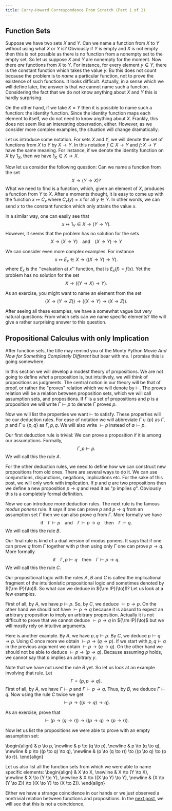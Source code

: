 ```yaml
---
title: Curry-Howard Correspondence From Scratch (Part 1 of 2)
---
```


## Function Sets

Suppose we have two sets $X$ and $Y$. Can we name a function from $X$ to $Y$ without
using what $X$ or $Y$ is? Obviously if $Y$ is empty and $X$ is not empty then this is not possible
as there is no function from a nonempty set to the empty set. So let us suppose $X$ and $Y$ are nonempty
for the moment. Now there *are* functions from $X$ to $Y$. For instance, for every element $y\in Y$,
there is the constant function which takes the value $y$. Bu this does not count because the problem is to *name* a
particular function, not to prove the existence of such functions. It looks difficult. Actually, in a sense
which we will define later, the answer is that we cannot name such a function. Considering the fact that we do not
know anything about $X$  and $Y$ this is hardly surprising.

On the other hand, if we take $X=Y$ then it is possible to name such a function: the identity function. Since
the identity function maps each element to itself, we do not need to know anything about $X$. Frankly, this
does not seem like an interesting observation, either. However, as we consider more complex examples, the situation will
change dramatically.

Let us introduce some notation. For sets $X$ and $Y$, we will denote the set of functions from $X$ to $Y$
by $X\to Y$. In this notation $f \in X\to Y$ and $f \colon X \to Y$ have the same meaning. For instance,
if we denote the identity function on $X$ by $1_X$, then we have $1_X \in X\to X$.

Now let us consider the following question: Can we name a function from the set
$$
  X \to (Y \to X) ?
$$
What we need to find is a function, which, given an element of $X$, produces a function from $Y$ to $X$. After
a moments thought, it is easy to come up with the function $x\mapsto C_x$ where $C_x(y)=x$ for all $y\in Y$. In
other words, we can send $x$ to the constant function which only attains the value $x$.

In a similar way, one can easily see that
$$
  x\mapsto 1_Y \in X \to (Y \to Y).
$$
However, it seems that the problem has no solution for the sets
$$
  X \to (X \to Y) \;\;\;\text{ and }\;\;\; (X \to Y) \to Y
$$

We can consider even more complex examples. For instance
$$
  x\mapsto E_x \in X \to ((X \to Y ) \to Y).
$$
where $E_x$ is the ''evaluation at $x$'' function, that is $E_x(f) = f(x)$.
Yet the problem has no solution for the set
$$
  X \to ((Y \to X) \to Y).
$$

As an exercise, you might want to name an element from the set
$$
  (X \to (Y \to Z)) \to ((X \to Y) \to (X \to Z)).
$$

After seeing all these examples, we have a somewhat vague but very natural questions:
From which sets can we name specific elements? We will give a rather surprising answer to this question.

## Propositional Calculus with only Implication
After function sets, the title may remind you of the Monty Python Movie *And Now for Something Completely Different*
but bear with me. I promise this is going somewhere.

In this section we will develop a modest theory of propositions. We are not going to define *what* a proposition is,
but intuitively, we will think of propositions as judgments. The central notion in our theory will be that of proof,
or rather the "proves" relation which we will denote by $\vdash$. The proves relation will be a relation
between proposition sets, which we will call assumption sets, and propositions. If $\Gamma$ is a set of
propositions and $p$ is a proposition we will write $\Gamma\vdash p$ to denote $\Gamma$ proves $p$.

Now we will list the properties we want $\vdash$ to satisfy. These properties will be our deduction rules. For
ease of notation we will abbreviate $\Gamma\cup\{p\}$ as  $\Gamma,p$ and $\Gamma\cup\{p,q\}$ as $\Gamma,p,q$.
We will also write $\vdash p$ instead of $\emptyset\vdash p$.

Our first deduction rule is trivial: We can prove a proposition if it is among our assumptions. Formally,
$$
  \Gamma, p\vdash p.
$$
We will call this the rule $A$.

For the other deduction rules, we need to define how we can construct new propositions from old ones. There are
several ways to do it. We can use conjunctions, disjunctions, negations, implications etc. For the sake of this post, we
will only work with implication. If $p$ and $q$ are two propositions then we define a new proposition $p\to q$
and read it as "$p$ implies $q$". Obviously this is a completely formal definition.

Now we can introduce more deduction rules. The next rule is the famous *modus ponens* rule. It says
if one can prove $p$ and $p\to q$ from an assumption set $\Gamma$ then we can also prove $q$ from $\Gamma$.
More formally we have
$$
  \text{if }\;\;\;\Gamma\vdash p\;\;\;\text{ and }\;\;\;\Gamma\vdash p\to q
  \;\;\;\text{ then }\;\;\;\Gamma\vdash q.
$$
We will call this the rule $B$.

Our final rule is kind of a dual version of modus ponens. It says that if one can prove $q$ from $\Gamma$ together
with $p$ then using only $\Gamma$ one can prove $p\to q$. More formally
$$
  \text{if }\;\;\;\Gamma,p\vdash q\;\;\;\text{ then }\;\;\;\Gamma\vdash p\to q.
$$
We will call this the rule $C$.

Our propositional logic with the rules $A$, $B$ and $C$ is called the implicational fragment of the intuitionistic propositional
logic and sometimes denoted by ${\rm IP}(\to)$. So what can we deduce in ${\rm IP}(\to)$? Let us look at a few examples.

First of all, by $A$, we have $p\vdash p$. So, by $C$, we deduce $\vdash p\to p$. On the other hand we should not have
$\vdash p\to q$ because it is absurd to expect an arbitrary proposition to imply an arbitrary proposition. Actually
it is not difficult to prove that we cannot deduce $\vdash p\to q$ in ${\rm IP}(\to)$ but we will mostly rely on intuitive arguments.

Here is another example. By $A$, we have $p,q\vdash p$. By $C$, we deduce $p\vdash q\to p$. Using $C$ once more we obtain
$\vdash p\to (q\to p)$. If we start with $p,q\vdash q$ in the previous argument we obtain $\vdash p\to (q\to q)$.
On the other hand we should not be able to deduce $\vdash p \to (p\to q)$. Because assuming $p$ holds, we cannot
say that $p$ implies an arbitrary $y$.

Note that we have not used the rule $B$ yet. So let us look at an example involving that rule. Let
$$
  \Gamma=\{p,p\to q\}.
$$
First of all, by $A$, we have $\Gamma\vdash p$ and $\Gamma\vdash p\to q$. Thus, by $B$, we deduce $\Gamma\vdash q$.
Now using the rule $C$ twice we get
$$
  \vdash  p \to ((p \to q) \to q).
$$

As an exercise, prove that
$$
  \vdash
   (p \to (q \to r)) \to ((p \to q) \to (p \to r)).
$$

Now let us list the propositions we were able to prove with an empty assumption set:

\begin{align}
& p \to p, \newline
& p \to (q \to p), \newline
& p \to (q \to q), \newline
& p \to ((p \to q) \to q), \newline
& (p \to (q \to r)) \to ((p \to q) \to (p \to r)).
\end{align}

Let us also list all the function sets from which we were able to name specific elements:
\begin{align}
& X \to X, \newline
& X \to (Y \to X), \newline
& X \to (Y \to Y), \newline
& X \to ((X \to Y) \to Y), \newline
& (X \to (Y \to Z)) \to ((X \to Y) \to (X \to Z)).
\end{align}

Either we have a strange coincidence in our hands or we just observed a nontrivial relation between functions and
propositions. In the [next post](curry-howard-2.html), we will see that this is not a coincidence.